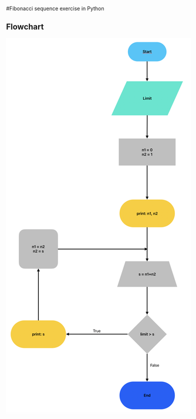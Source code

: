 #Fibonacci sequence exercise in Python

## Flowchart

![flowchart](/fibonacci-sequence/fibonacci_sequence_flowchart.JPG.png)


